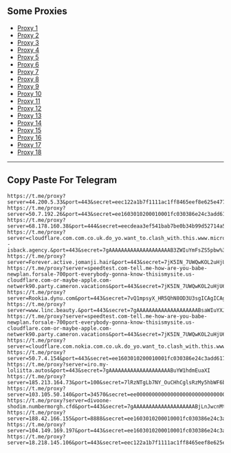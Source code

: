 Some Proxies
---
- [Proxy 1](https://t.me/proxy?server=44.200.5.33&port=443&secret=eec122a1b7f1111ac1ff8465eef8e625e47777772e6772747467646572642e636f2e756b)
- [Proxy 2](https://t.me/proxy?server=50.7.192.26&port=443&secret=ee1603010200010001fc030386e24c3add6170706c652e636f6d)
- [Proxy 3](https://t.me/proxy?server=68.178.160.38&port=444&secret=eecdeaa3ef541bab7be0b34b99d52714a57777772e636c6f7564666c6172652e636f6d)
- [Proxy 4](https://t.me/proxy?server=cloudflare.com.com.co.uk.do_yo.want_to.clash_with.this.www.microsoft.com.there_is_no.place_like.localhost.www.bing.com.count_with_me.cyou.com.now_sudo.rm_rf.ddns.net.we_are_here.again_to_fight.with_everyone.i_am.the_internet.specwa.awspro--isback.agency.&port=443&secret=7gAAAAAAAAAAAAAAAAAAAAB3ZWIuYmFsZS5pbw%3D%3D)
- [Proxy 5](https://t.me/proxy?server=Forever.active.jomanji.hair&port=443&secret=7jK5IN_7UWQwKOL2uHjU6sEgICAgICAgICAgICAgICAg)
- [Proxy 6](https://t.me/proxy?server=speedtest.com-tell.me-how-are-you-babe-newplan.forsale-700port-everybody-gonna-know-thisismysite.us-cloudflare.com-or-maybe-apple.com-netwerk90.party.cameron.vacations&port=443&secret=7jK5IN_7UWQwKOL2uHjU6sEgICAgICAgICAgICAgICA)
- [Proxy 7](https://t.me/proxy?server=Rookia.dynu.com&port=443&secret=7vQ1mpsyX_HR5QhN8OD3U3sgICAgICAgICAgICAgICA)
- [Proxy 8](https://t.me/proxy?server=www.linc.beauty.&port=443&secret=7gAAAAAAAAAAAAAAAAAAAABsaWIuYXJ2YW5jbG91ZC5jb20%3D)
- [Proxy 9](https://t.me/proxy?server=speedtest.com-tell.me-how-are-you-babe-newplan.forsale-700port-everybody-gonna-know-thisismysite.us-cloudflare.com-or-maybe-apple.com-netwerk90.party.cameron.vacations&port=443&secret=7jK5IN_7UWQwKOL2uHjU6sEgICAgICAgICAgICAgIC)
- [Proxy 10](https://t.me/proxy?server=cloudflare.com.nokia.com.co.uk.do_yo.want_to.clash_with.this.www.microsoft.com.there_is_no.place_like.localhost.www.bing.com.count_with_me.cyou.com.now_sudo.rm_rf.ddns.net.we_are_here.again_to_fight.everyone.i_am.the_internet.special.nick.blackmile.cfd.&port=443&secret=7jK5IN_7UWQwKOL2uHjU6sEgICAgICAgICAgICAgICA)
- [Proxy 11](https://t.me/proxy?server=50.7.4.154&port=443&secret=ee1603010200010001fc030386e24c3add6170706c652e636f6d)
- [Proxy 12](https://t.me/proxy?server=iro.my-loliitta.autos&port=443&secret=7gAAAAAAAAAAAAAAAAAAAABuYW1hdmEuaXI)
- [Proxy 13](https://t.me/proxy?server=185.213.164.73&port=100&secret=7lRzNTgLb7NY_OuCHhCglsRzMy5hbWF6b25hd3MuY29t)
- [Proxy 14](https://t.me/proxy?server=103.105.50.140&port=34570&secret=ee000000000000000000000000000000006d79736f6e2e64756f6c696e676f2e636f6d)
- [Proxy 15](https://t.me/proxy?server=divoone-shodim.numbermorgh.cfd&port=443&secret=7gAAAAAAAAAAAAAAAAAAAABjLnJwcnMtY2RuLmNvbQ)
- [Proxy 16](https://t.me/proxy?server=188.42.166.155&port=8888&secret=ee1603010200010001fc030386e24c3add206972616e20)
- [Proxy 17](https://t.me/proxy?server=104.149.169.197&port=443&secret=ee1603010200010001fc030386e24c3add6170706c652e636f6d)
- [Proxy 18](https://t.me/proxy?server=18.218.145.106&port=443&secret=eec122a1b7f1111ac1ff8465eef8e625e47777772e6772747467646572642e636f2e756b)
---
Copy Paste For Telegram
---
```
https://t.me/proxy?server=44.200.5.33&port=443&secret=eec122a1b7f1111ac1ff8465eef8e625e47777772e6772747467646572642e636f2e756b
https://t.me/proxy?server=50.7.192.26&port=443&secret=ee1603010200010001fc030386e24c3add6170706c652e636f6d
https://t.me/proxy?server=68.178.160.38&port=444&secret=eecdeaa3ef541bab7be0b34b99d52714a57777772e636c6f7564666c6172652e636f6d
https://t.me/proxy?server=cloudflare.com.com.co.uk.do_yo.want_to.clash_with.this.www.microsoft.com.there_is_no.place_like.localhost.www.bing.com.count_with_me.cyou.com.now_sudo.rm_rf.ddns.net.we_are_here.again_to_fight.with_everyone.i_am.the_internet.specwa.awspro--isback.agency.&port=443&secret=7gAAAAAAAAAAAAAAAAAAAAB3ZWIuYmFsZS5pbw%3D%3D
https://t.me/proxy?server=Forever.active.jomanji.hair&port=443&secret=7jK5IN_7UWQwKOL2uHjU6sEgICAgICAgICAgICAgICAg
https://t.me/proxy?server=speedtest.com-tell.me-how-are-you-babe-newplan.forsale-700port-everybody-gonna-know-thisismysite.us-cloudflare.com-or-maybe-apple.com-netwerk90.party.cameron.vacations&port=443&secret=7jK5IN_7UWQwKOL2uHjU6sEgICAgICAgICAgICAgICA
https://t.me/proxy?server=Rookia.dynu.com&port=443&secret=7vQ1mpsyX_HR5QhN8OD3U3sgICAgICAgICAgICAgICA
https://t.me/proxy?server=www.linc.beauty.&port=443&secret=7gAAAAAAAAAAAAAAAAAAAABsaWIuYXJ2YW5jbG91ZC5jb20%3D
https://t.me/proxy?server=speedtest.com-tell.me-how-are-you-babe-newplan.forsale-700port-everybody-gonna-know-thisismysite.us-cloudflare.com-or-maybe-apple.com-netwerk90.party.cameron.vacations&port=443&secret=7jK5IN_7UWQwKOL2uHjU6sEgICAgICAgICAgICAgIC
https://t.me/proxy?server=cloudflare.com.nokia.com.co.uk.do_yo.want_to.clash_with.this.www.microsoft.com.there_is_no.place_like.localhost.www.bing.com.count_with_me.cyou.com.now_sudo.rm_rf.ddns.net.we_are_here.again_to_fight.everyone.i_am.the_internet.special.nick.blackmile.cfd.&port=443&secret=7jK5IN_7UWQwKOL2uHjU6sEgICAgICAgICAgICAgICA
https://t.me/proxy?server=50.7.4.154&port=443&secret=ee1603010200010001fc030386e24c3add6170706c652e636f6d
https://t.me/proxy?server=iro.my-loliitta.autos&port=443&secret=7gAAAAAAAAAAAAAAAAAAAABuYW1hdmEuaXI
https://t.me/proxy?server=185.213.164.73&port=100&secret=7lRzNTgLb7NY_OuCHhCglsRzMy5hbWF6b25hd3MuY29t
https://t.me/proxy?server=103.105.50.140&port=34570&secret=ee000000000000000000000000000000006d79736f6e2e64756f6c696e676f2e636f6d
https://t.me/proxy?server=divoone-shodim.numbermorgh.cfd&port=443&secret=7gAAAAAAAAAAAAAAAAAAAABjLnJwcnMtY2RuLmNvbQ
https://t.me/proxy?server=188.42.166.155&port=8888&secret=ee1603010200010001fc030386e24c3add206972616e20
https://t.me/proxy?server=104.149.169.197&port=443&secret=ee1603010200010001fc030386e24c3add6170706c652e636f6d
https://t.me/proxy?server=18.218.145.106&port=443&secret=eec122a1b7f1111ac1ff8465eef8e625e47777772e6772747467646572642e636f2e756b
```